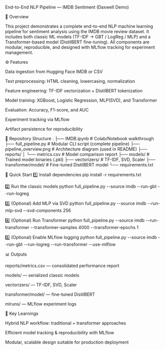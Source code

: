 End-to-End NLP Pipeline — IMDB Sentiment (Daxwell Demo)

📘 Overview

This project demonstrates a complete end-to-end NLP machine learning pipeline for sentiment analysis using the IMDB movie review dataset.
It includes both classic ML models (TF-IDF → GBT / LogReg / MLP) and a Transformer-based model (DistilBERT fine-tuning).
All components are modular, reproducible, and designed with MLflow tracking for experiment management.

⚙️ Features

Data ingestion from Hugging Face IMDB or CSV

Text preprocessing: HTML cleaning, lowercasing, normalization

Feature engineering: TF-IDF vectorization + DistilBERT tokenization

Model training: XGBoost, Logistic Regression, MLP(SVD), and Transformer

Evaluation: Accuracy, F1-score, and AUC

Experiment tracking via MLflow

Artifact persistence for reproducibility

📂 Repository Structure
.
├── IMDB.ipynb                 # Colab/Notebook walkthrough
├── full_pipeline.py           # Modular CLI script (complete pipeline)
├── pipeline_overview.png      # Architecture diagram (used in README)
├── reports/
│   └── metrics.csv            # Model comparison report
├── models/                    # Trained model binaries (.pkl)
├── vectorizers/               # TF-IDF, SVD, Scaler
├── transformer/model/         # Fine-tuned DistilBERT model
└── requirements.txt

🚀 Quick Start
1️⃣ Install dependencies
pip install -r requirements.txt

2️⃣ Run the classic models
python full_pipeline.py --source imdb --run-gbt --run-logreg

3️⃣ (Optional) Add MLP via SVD
python full_pipeline.py --source imdb --run-mlp-svd --svd-components 256

4️⃣ (Optional) Run Transformer
python full_pipeline.py --source imdb --run-transformer --transformer-samples 4000 --transformer-epochs 1

5️⃣ (Optional) Enable MLflow logging
python full_pipeline.py --source imdb --run-gbt --run-logreg --run-transformer --use-mlflow

📊 Outputs

reports/metrics.csv — consolidated performance report

models/ — serialized classic models

vectorizers/ — TF-IDF, SVD, Scaler

transformer/model/ — fine-tuned DistilBERT

mlruns/ — MLflow experiment logs

🧠 Key Learnings

Hybrid NLP workflow: traditional + transformer approaches

Efficient model tracking & reproducibility with MLflow

Modular, scalable design suitable for production deployment
